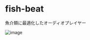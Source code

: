 # fish-beat

魚介類に最適化したオーディオプレイヤー


![image](https://github.com/ritogk/fish-beat/assets/72111956/b14fe76d-ff74-4282-8101-d064e557df84)
